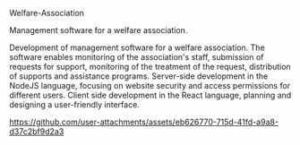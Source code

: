 Welfare-Association

Management software for a welfare association.

Development of management software for a welfare association.
The software enables monitoring of the association's staff, submission of requests for support, monitoring of the treatment of the request, distribution of supports and assistance programs.
Server-side development in the NodeJS language, focusing on website security and access permissions for different users.
Client side development in the React language, planning and designing a user-friendly interface.

https://github.com/user-attachments/assets/eb626770-715d-41fd-a9a8-d37c2bf9d2a3

